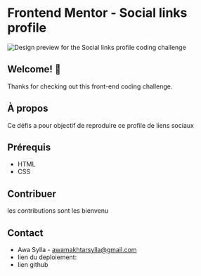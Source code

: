 # Frontend Mentor - Social links profile

![Design preview for the Social links profile coding challenge](./preview.jpg)

## Welcome! 👋

Thanks for checking out this front-end coding challenge.

## À propos
 Ce défis a pour objectif de reproduire ce profile de liens sociaux
 ## Prérequis
 - HTML
 - CSS
 ## Contribuer
 les contributions sont les bienvenu
 ## Contact
 - Awa Sylla - awamakhtarsylla@gmail.com
 - lien du deploiement:
 - lien github
